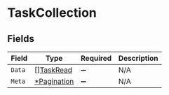 # TaskCollection


## Fields

| Field                                            | Type                                             | Required                                         | Description                                      |
| ------------------------------------------------ | ------------------------------------------------ | ------------------------------------------------ | ------------------------------------------------ |
| `Data`                                           | [][TaskRead](../../models/shared/taskread.md)    | :heavy_minus_sign:                               | N/A                                              |
| `Meta`                                           | [*Pagination](../../models/shared/pagination.md) | :heavy_minus_sign:                               | N/A                                              |